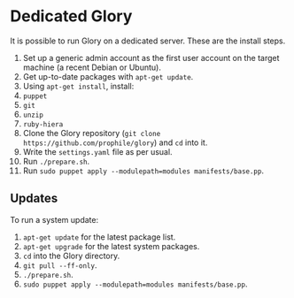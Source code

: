 Dedicated Glory
===============

It is possible to run Glory on a dedicated server. These are the install steps.

1. Set up a generic admin account as the first user account on the target machine (a recent Debian or Ubuntu).
2. Get up-to-date packages with `apt-get update`.
3. Using `apt-get install`, install:
  1. `puppet`
  2. `git`
  3. `unzip`
  4. `ruby-hiera`
4. Clone the Glory repository (`git clone https://github.com/prophile/glory`) and `cd` into it.
5. Write the `settings.yaml` file as per usual.
6. Run `./prepare.sh`.
7. Run `sudo puppet apply --modulepath=modules manifests/base.pp`.

Updates
-------

To run a system update:

1. `apt-get update` for the latest package list.
2. `apt-get upgrade` for the latest system packages.
3. `cd` into the Glory directory.
4. `git pull --ff-only`.
5. `./prepare.sh`.
6. `sudo puppet apply --modulepath=modules manifests/base.pp`.
